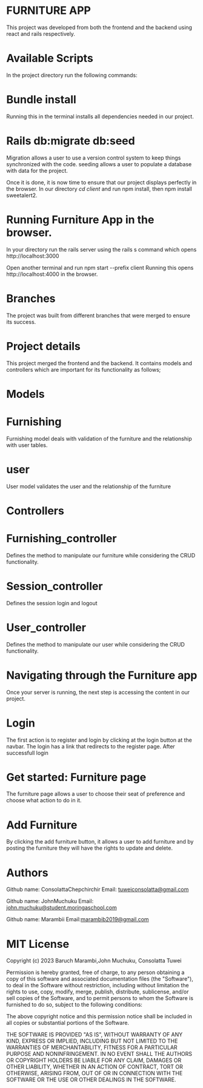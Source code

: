 # FURNITURE APP
This project was developed from both the frontend and the backend using react and rails respectively.

# Available Scripts
In the project directory run the following commands:
# Bundle install
Running this in the terminal installs all dependencies needed in our project.
# Rails db:migrate db:seed 
Migration allows a user to use a version control system to keep things synchronized with the code.
seeding allows a user to populate a database with data for the project.

Once it is done, it is now time to ensure that our project displays perfectly in the browser.
In our directory *cd client*  and run npm install, then npm install sweetalert2.

# Running Furniture App in the browser.
In your directory run the rails server using the rails s command which opens http://localhost:3000

Open another terminal and run  npm start --prefix client
Running this opens http://localhost:4000 in the browser.

# Branches
The project was built from different branches that were merged to ensure its success.
# Project details
This project merged the frontend and the backend. It contains models and controllers which are important for its functionality as follows;

# Models
# Furnishing
Furnishing model deals with validation of the furniture and the relationship with user tables.

# user
User model validates the user and the relationship of the furniture

# Controllers
# Furnishing_controller
Defines the method to manipulate our furniture while considering the CRUD functionality.

# Session_controller
Defines the session login and logout

# User_controller
Defines the method to manipulate our user while considering the CRUD functionality.

# Navigating through the Furniture app
Once your server is running, the next step is accessing the content in our project. 
# Login
The first action is to register and login by clicking at the login button at the navbar. The login has a link that redirects to the register page.
After successfull login
# Get started: Furniture page
The furniture page allows a user to choose their seat of preference  and choose what action to do in it.
# Add Furniture
By clicking the add furniture button, it allows a user to add furniture and by posting the furniture they will have the rights to update and delete.   


# Authors
Github name: ConsolattaChepchirchir
Email: tuweiconsolatta@gmail.com

Github name: JohnMuchuku
Email: john.muchuku@student.moringaschool.com

Github name: Marambii
Email:marambib2019@gmail.com

# MIT License

Copyright (c) 2023 Baruch Marambi,John Muchuku, Consolatta Tuwei

Permission is hereby granted, free of charge, to any person obtaining a copy
of this software and associated documentation files (the "Software"), to deal
in the Software without restriction, including without limitation the rights
to use, copy, modify, merge, publish, distribute, sublicense, and/or sell
copies of the Software, and to permit persons to whom the Software is
furnished to do so, subject to the following conditions:

The above copyright notice and this permission notice shall be included in all
copies or substantial portions of the Software.

THE SOFTWARE IS PROVIDED "AS IS", WITHOUT WARRANTY OF ANY KIND, EXPRESS OR
IMPLIED, INCLUDING BUT NOT LIMITED TO THE WARRANTIES OF MERCHANTABILITY,
FITNESS FOR A PARTICULAR PURPOSE AND NONINFRINGEMENT. IN NO EVENT SHALL THE
AUTHORS OR COPYRIGHT HOLDERS BE LIABLE FOR ANY CLAIM, DAMAGES OR OTHER
LIABILITY, WHETHER IN AN ACTION OF CONTRACT, TORT OR OTHERWISE, ARISING FROM,
OUT OF OR IN CONNECTION WITH THE SOFTWARE OR THE USE OR OTHER DEALINGS IN THE
SOFTWARE.
